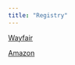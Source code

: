 ```yaml
---
title: "Registry"
---
```


[Wayfair](https://www.wayfair.com/registry/wedding/morganandkarl)

[Amazon](https://www.amazon.com/wedding/karl-fleming-morgan-covert-penn-yan-july-2018/registry/2FH342U6VSYFD)